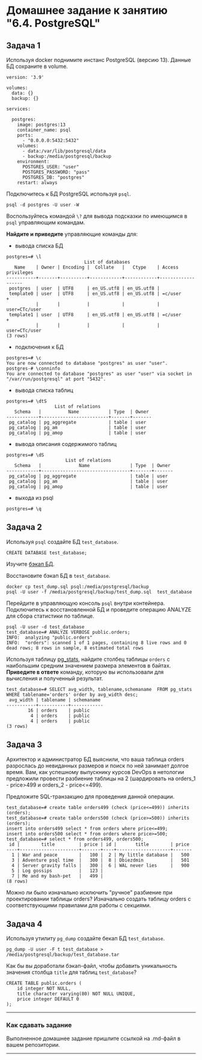 # Домашнее задание к занятию "6.4. PostgreSQL"

## Задача 1

Используя docker поднимите инстанс PostgreSQL (версию 13). Данные БД сохраните в volume.
```
version: '3.9'

volumes:
  data: {}
  backup: {}

services:

  postgres:
    image: postgres:13
    container_name: psql
    ports:
      - "0.0.0.0:5432:5432"
    volumes:
      - data:/var/lib/postgresql/data
      - backup:/media/postgresql/backup
    environment:
      POSTGRES_USER: "user"
      POSTGRES_PASSWORD: "pass"
      POSTGRES_DB: "postgres"
    restart: always

```
Подключитесь к БД PostgreSQL используя `psql`.
```
psql -d postgres -U user -W
```
Воспользуйтесь командой `\?` для вывода подсказки по имеющимся в `psql` управляющим командам.

**Найдите и приведите** управляющие команды для:
- вывода списка БД
```
postgres=# \l
                             List of databases
   Name    | Owner | Encoding |  Collate   |   Ctype    | Access privileges 
-----------+-------+----------+------------+------------+-------------------
 postgres  | user  | UTF8     | en_US.utf8 | en_US.utf8 | 
 template0 | user  | UTF8     | en_US.utf8 | en_US.utf8 | =c/user          +
           |       |          |            |            | user=CTc/user
 template1 | user  | UTF8     | en_US.utf8 | en_US.utf8 | =c/user          +
           |       |          |            |            | user=CTc/user
(3 rows)
```
- подключения к БД
```
postgres=# \c
You are now connected to database "postgres" as user "user".
postgres-# \conninfo
You are connected to database "postgres" as user "user" via socket in "/var/run/postgresql" at port "5432".
```
- вывода списка таблиц
```
postgres=# \dtS
                  List of relations
   Schema   |          Name           | Type  | Owner 
------------+-------------------------+-------+-------
 pg_catalog | pg_aggregate            | table | user
 pg_catalog | pg_am                   | table | user
 pg_catalog | pg_amop                 | table | user
```
- вывода описания содержимого таблиц
```
postgres=# \dS
                      List of relations
   Schema   |              Name               | Type  | Owner 
------------+---------------------------------+-------+-------
 pg_catalog | pg_aggregate                    | table | user
 pg_catalog | pg_am                           | table | user
 pg_catalog | pg_amop                         | table | user

```
- выхода из psql
```
postgres=# \q
```


## Задача 2

Используя `psql` создайте БД `test_database`.
```
CREATE DATABASE test_database;
```

Изучите [бэкап БД](https://github.com/netology-code/virt-homeworks/tree/master/06-db-04-postgresql/test_data).

Восстановите бэкап БД в `test_database`.
```
docker cp test_dump.sql psql:/media/postgresql/backup
psql -U user -f /media/postgresql/backup/test_dump.sql  test_database

```
Перейдите в управляющую консоль `psql` внутри контейнера.
Подключитесь к восстановленной БД и проведите операцию ANALYZE для сбора статистики по таблице.
```
psql -U user -d test_database
test_database=# ANALYZE VERBOSE public.orders;
INFO:  analyzing "public.orders"
INFO:  "orders": scanned 1 of 1 pages, containing 8 live rows and 0 dead rows; 8 rows in sample, 8 estimated total rows
```
Используя таблицу [pg_stats](https://postgrespro.ru/docs/postgresql/12/view-pg-stats), найдите столбец таблицы `orders` 
с наибольшим средним значением размера элементов в байтах.
**Приведите в ответе** команду, которую вы использовали для вычисления и полученный результат.
```
test_database=# SELECT avg_width, tablename,schemaname  FROM pg_stats WHERE tablename='orders' order by avg_width desc;
 avg_width | tablename | schemaname
-----------+-----------+------------
        16 | orders    | public
         4 | orders    | public
         4 | orders    | public
(3 rows)
```
## Задача 3

Архитектор и администратор БД выяснили, что ваша таблица orders разрослась до невиданных размеров и
поиск по ней занимает долгое время. Вам, как успешному выпускнику курсов DevOps в нетологии предложили
провести разбиение таблицы на 2 (шардировать на orders_1 - price>499 и orders_2 - price<=499).

Предложите SQL-транзакцию для проведения данной операции.
```
test_database=# create table orders499 (check (price<=499)) inherits (orders);
test_database=# create table orders500 (check (price>=500)) inherits (orders);
insert into orders499 select * from orders where price<=499;
insert into orders500 select * from orders where price>=500;
test_database=# select * from orders499, orders500;
 id |        title         | price | id |       title        | price
----+----------------------+-------+----+--------------------+-------
  1 | War and peace        |   100 |  2 | My little database |   500
  3 | Adventure psql time  |   300 |  8 | Dbiezdmin          |   501
  4 | Server gravity falls |   300 |  6 | WAL never lies     |   900
  5 | Log gossips          |   123 | 
  7 | Me and my bash-pet   |   499 |  
(8 rows)
```
Можно ли было изначально исключить "ручное" разбиение при проектировании таблицы orders?
Изначально создать таблицу orders с соответствующими правилами для работы с секциями.
## Задача 4

Используя утилиту `pg_dump` создайте бекап БД `test_database`.
```
pg_dump -U user -F t test_database > /media/postgresql/backup/test_database.tar
```
Как бы вы доработали бэкап-файл, чтобы добавить уникальность значения столбца `title` для таблиц `test_database`?
```
CREATE TABLE public.orders (
    id integer NOT NULL,
    title character varying(80) NOT NULL UNIQUE,
    price integer DEFAULT 0
);
```
---

### Как cдавать задание

Выполненное домашнее задание пришлите ссылкой на .md-файл в вашем репозитории.

---
